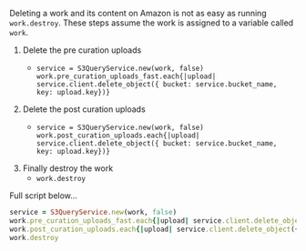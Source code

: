 Deleting a work and its content on Amazon is not as easy as running `work.destroy`.
These steps assume the work is assigned to a variable called `work`.
1. Delete the pre curation uploads
   * ```
     service = S3QueryService.new(work, false)
     work.pre_curation_uploads_fast.each{|upload| service.client.delete_object({ bucket: service.bucket_name, key: upload.key})}
     ```
1. Delete the post curation uploads 
   * ```
     service = S3QueryService.new(work, false)
     work.post_curation_uploads.each{|upload| service.client.delete_object({ bucket: service.bucket_name, key: upload.key})}
     ```
1. Finally destroy the work
   * `work.destroy`

Full script below...
```ruby
service = S3QueryService.new(work, false)
work.pre_curation_uploads_fast.each{|upload| service.client.delete_object({ bucket: service, bucket_name, key: upload.key})}
work.post_curation_uploads.each{|upload| service.client.delete_object({ bucket: service.bucket_name, key: upload.key})}
work.destroy
```
